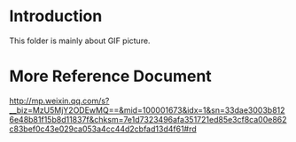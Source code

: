 # Introduction
This folder is mainly about GIF picture.

# More Reference Document
http://mp.weixin.qq.com/s?__biz=MzU5MjY2ODEwMQ==&mid=100001673&idx=1&sn=33dae3003b8126e48b81f15b8d11837f&chksm=7e1d7323496afa351721ed85e3cf8ca00e862c83bef0c43e029ca053a4cc44d2cbfad13d4f61#rd
